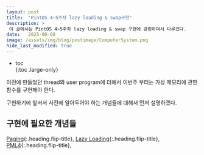 ```yaml
---
layout: post
title:  "PintOS 4~5주차 lazy loading & swap구현"
description: >
 이 글에서는 PintOS 4~5주차 lazy loading & swap 구현에 관련하여서 다루겠다.
date:   2025-06-08
image: /assets/img/blog/postimage/ComputerSystem.png
hide_last_modified: true
---
```


* toc  
{:toc .large-only}

이전에 만들었던 thread와 user program에 더해서 이번주 부터는 가상 메모리에 관한 함수를 구현해야 한다.

구현하기에 앞서서 사전에 알아두어야 하는 개념들에 대해서 먼저 설명하겠다.

## 구현에 필요한 개념들

[Paging](../../computersystem/paging){:.heading.flip-title}, [Lazy Loading](../../computersystem/lazy-loading){:.heading.flip-title}, [PML4](../../computersystem/pml4){:.heading.flip-title}, 

### 